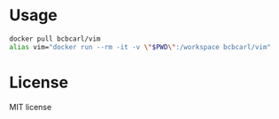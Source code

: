 # Usage
```bash
docker pull bcbcarl/vim
alias vim="docker run --rm -it -v \"$PWD\":/workspace bcbcarl/vim"
```

# License
MIT license
